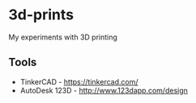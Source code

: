 # 3d-prints

My experiments with 3D printing

## Tools

- TinkerCAD - https://tinkercad.com/
- AutoDesk 123D - http://www.123dapp.com/design